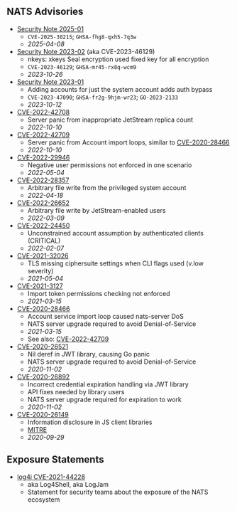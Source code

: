 ## NATS Advisories

* [Security Note 2025-01](CVE/secnote-2025-01.txt)
  + `CVE-2025-30215`; `GHSA-fhg8-qxh5-7q3w`
  + _2025-04-08_
* [Security Note 2023-02](CVE/secnote-2023-02.txt) (aka CVE-2023-46129)
  + nkeys: xkeys Seal encryption used fixed key for all encryption
  + `CVE-2023-46129`; `GHSA-mr45-rx8q-wcm9`
  + _2023-10-26_
* [Security Note 2023-01](CVE/secnote-2023-01.txt)
  + Adding accounts for just the system account adds auth bypass
  + `CVE-2023-47090`; `GHSA-fr2g-9hjm-wr23`; `GO-2023-2133`
  + _2023-10-12_
* [CVE-2022-42708](CVE/CVE-2022-42708.txt)
  + Server panic from inappropriate JetStream replica count
  + _2022-10-10_
* [CVE-2022-42709](CVE/CVE-2022-42709.txt)
  + Server panic from Account import loops, similar to [CVE-2020-28466](CVE/CVE-2020-28466.txt)
  + _2022-10-10_
* [CVE-2022-29946](CVE/CVE-2022-29946.txt)
  + Negative user permissions not enforced in one scenario
  + _2022-05-04_
* [CVE-2022-28357](CVE/CVE-2022-28357.txt)
  + Arbitrary file write from the privileged system account
  + _2022-04-18_
* [CVE-2022-26652](CVE/CVE-2022-26652.txt)
  + Arbitrary file write by JetStream-enabled users
  + _2022-03-09_
* [CVE-2022-24450](CVE/CVE-2022-24450.txt)
  + Unconstrained account assumption by authenticated clients (CRITICAL)
  + _2022-02-07_
* [CVE-2021-32026](CVE/CVE-2021-32026.txt)
  + TLS missing ciphersuite settings when CLI flags used (v.low severity)
  + _2021-05-04_
* [CVE-2021-3127](CVE/CVE-2021-3127.txt)
  + Import token permissions checking not enforced
  + _2021-03-15_
* [CVE-2020-28466](CVE/CVE-2020-28466.txt)
  + Account service import loop caused nats-server DoS
  + NATS server upgrade required to avoid Denial-of-Service
  + _2021-03-15_
  + See also: [CVE-2022-42709](CVE/CVE-2022-42709.txt)
* [CVE-2020-26521](CVE/CVE-2020-26521.txt)
  + Nil deref in JWT library, causing Go panic
  + NATS server upgrade required to avoid Denial-of-Service
  + _2020-11-02_
* [CVE-2020-26892](CVE/CVE-2020-26892.txt)
  + Incorrect credential expiration handling via JWT library
  + API fixes needed by library users
  + NATS server upgrade required for expiration to work
  + _2020-11-02_
* [CVE-2020-26149](CVE/CVE-2020-26149.txt)
  + Information disclosure in JS client libraries
  + [MITRE](https://cve.mitre.org/cgi-bin/cvename.cgi?name=CVE-2020-26149)
  + _2020-09-29_

## Exposure Statements

* [log4j CVE-2021-44228](statements/log4j)
  + aka Log4Shell, aka LogJam
  + Statement for security teams about the exposure of the NATS ecosystem
